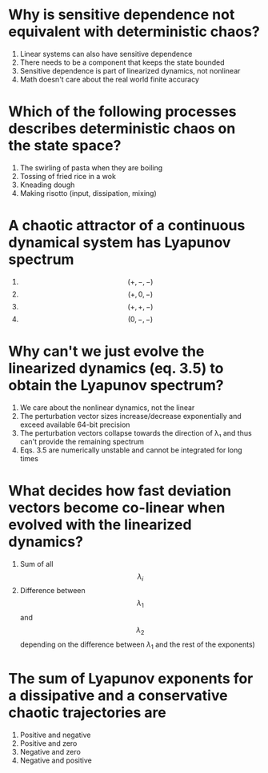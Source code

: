 # Why is sensitive dependence not equivalent with deterministic chaos?
1. Linear systems can also have sensitive dependence
1. There needs to be a component that keeps the state bounded
1. Sensitive dependence is part of linearized dynamics, not nonlinear
1. Math doesn't care about the real world finite accuracy

# Which of the following processes describes deterministic chaos on the state space?
1. The swirling of pasta when they are boiling
1. Tossing of fried rice in a wok
1. Kneading dough
1. Making risotto (input, dissipation, mixing)

# A chaotic attractor of a continuous dynamical system has Lyapunov spectrum
1. $$(+, -, -)$$
1. $$(+, 0, -)$$
1. $$(+, +, -)$$
1. $$(0, -, -)$$

# Why can't we just evolve the linearized dynamics (eq. 3.5) to obtain the Lyapunov spectrum?
1. We care about the nonlinear dynamics, not the linear
1. The perturbation vector sizes increase/decrease exponentially and exceed available 64-bit precision
1. The perturbation vectors collapse towards the direction of λ₁ and thus can't provide the remaining spectrum
1. Eqs. 3.5 are numerically unstable and cannot be integrated for long times

# What decides how fast deviation vectors become co-linear when evolved with the linearized dynamics?
1. Sum of all $$\lambda_i$$
1. Difference between $$\lambda_1$$ and $$\lambda_2$$ depending on the difference between $\lambda_1$ and the rest of the exponents)

# The sum of Lyapunov exponents for a dissipative and a conservative chaotic trajectories are
1. Positive and negative
1. Positive and zero
1. Negative and zero
1. Negative and positive
